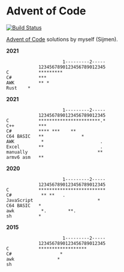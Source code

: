 Advent of Code
==============

[![Build Status](https://dev.azure.com/sjmulder/aoc/_apis/build/status/aoc?branchName=master)](https://dev.azure.com/sjmulder/aoc/_build/latest?definitionId=6&branchName=master)

[Advent of Code](https://www.adventofcode.com) solutions by myself (Sijmen).

**2021**

                         1---------2-----
                1234567890123456789012345
    C           *********
    C#          ***
    AWK         ** *
    Rust	*

**2021**

                         1---------2-----
                1234567890123456789012345
    C           ***********************.*
    C++         ***
    C#          **** ***    **
    C64 BASIC   **              *
    AWK          *                     .
    Excel       **                     .
    manually                          **
    armv6 asm   **

**2020**

                         1---------2-----
                1234567890123456789012345
    C           *************************
    C#           ** **   .
    JavaScript                        *
    C64 BASIC   *
    awk          *.        **.
    sh          *

**2015**

                         1---------2-----
                1234567890123456789012345
    C           ******************
    C#                  *
    awk                *
    sh
